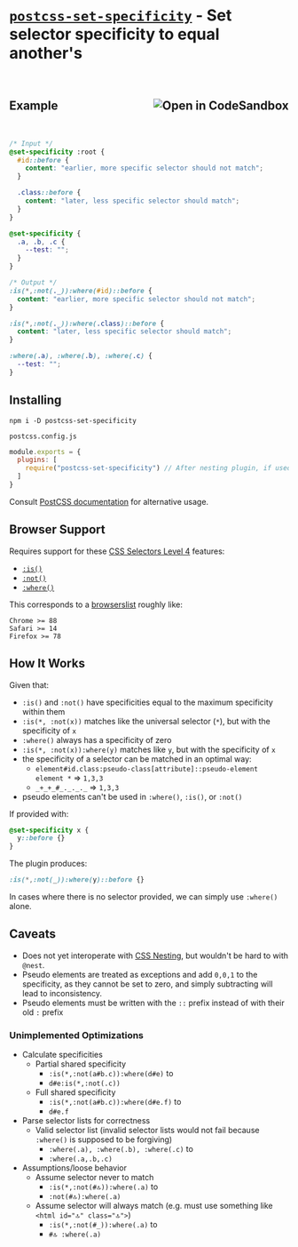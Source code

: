 # [`postcss-set-specificity`](https://www.npmjs.com/package/postcss-set-specificity) - Set selector specificity to equal another's

<br>
<h2>
  Example

  <a href="https://codesandbox.io/s/postcss-set-specificity-test-5cxn6?file=/index.css">
    <img
      alt="Open in CodeSandbox"
      align="right"
      src="https://img.shields.io/badge/Open_in_CodeSandbox-blue?logo=codesandbox"
    >
  </a>
</h2><br>

```css
/* Input */
@set-specificity :root {
  #id::before {
    content: "earlier, more specific selector should not match";
  }

  .class::before {
    content: "later, less specific selector should match";
  }
}

@set-specificity {
  .a, .b, .c {
    --test: "";
  }
}

/* Output */
:is(*,:not(._)):where(#id)::before {
  content: "earlier, more specific selector should not match";
}

:is(*,:not(._)):where(.class)::before {
  content: "later, less specific selector should match";
}

:where(.a), :where(.b), :where(.c) {
  --test: "";
}
```

## Installing
```
npm i -D postcss-set-specificity
```

`postcss.config.js`
```js
module.exports = {
  plugins: [
    require("postcss-set-specificity") // After nesting plugin, if used
  ]
}
```

Consult [PostCSS documentation](https://github.com/postcss/postcss#usage) for alternative usage.

## Browser Support
Requires support for these [CSS Selectors Level 4](https://www.w3.org/TR/selectors-4/) features:
- [`:is()`](https://caniuse.com/css-matches-pseudo)
- [`:not()`](https://caniuse.com/css-not-sel-list)
- [`:where()`](https://caniuse.com/mdn-css_selectors_where)

This corresponds to a [browserslist](https://github.com/browserslist/browserslist) roughly like:
```
Chrome >= 88
Safari >= 14
Firefox >= 78
```

## How It Works
Given that:
- `:is()` and `:not()` have specificities equal to the maximum specificity within them
- `:is(*, :not(x))` matches like the universal selector (`*`), but with the specificity of `x`
- `:where()` always has a specificity of zero
- `:is(*, :not(x)):where(y)` matches like `y`, but with the specificity of `x`
- the specificity of a selector can be matched in an optimal way:
  - `element#id.class:pseudo-class[attribute]::pseudo-element element *` => `1,3,3`
  - `_+_+_#_._._._` => `1,3,3`
- pseudo elements can't be used in `:where()`, `:is()`, or `:not()`

If provided with:
```css
@set-specificity x {
  y::before {}
}
```

The plugin produces:
```css
:is(*,:not(_)):where(y)::before {}
```

In cases where there is no selector provided, we can simply use `:where()` alone.

## Caveats
- Does not yet interoperate with [CSS Nesting](https://www.w3.org/TR/css-nesting-1/), but wouldn't be hard to with `@nest`.
- Pseudo elements are treated as exceptions and add `0,0,1` to the specificity, as they cannot be set to zero, and simply
  subtracting will lead to inconsistency.
- Pseudo elements must be written with the `::` prefix instead of with their old `:` prefix

### Unimplemented Optimizations
- Calculate specificities
  - Partial shared specificity
    - `:is(*,:not(a#b.c)):where(d#e)` to
    - `d#e:is(*,:not(.c))`
  - Full shared specificity
    - `:is(*,:not(a#b.c)):where(d#e.f)` to
    - `d#e.f`
- Parse selector lists for correctness
  - Valid selector list (invalid selector lists would not fail because `:where()` is supposed to be forgiving)
    - `:where(.a), :where(.b), :where(.c)` to
    - `:where(.a,.b,.c)`
- Assumptions/loose behavior
  - Assume selector never to match
    - `:is(*,:not(#🔝)):where(.a)` to
    - `:not(#🔝):where(.a)`
  - Assume selector will always match (e.g. must use something like `<html id="🔝" class="🔝">`)
    - `:is(*,:not(#_)):where(.a)` to
    - `#🔝 :where(.a)`
